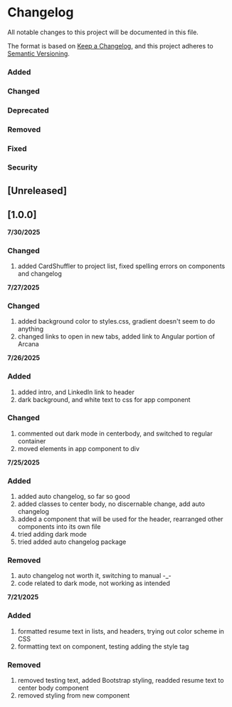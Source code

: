 # Changelog

All notable changes to this project will be documented in this file.

The format is based on [Keep a Changelog](https://keepachangelog.com/en/1.1.0/),
and this project adheres to [Semantic Versioning](https://semver.org/spec/v2.0.0.html).

### Added
### Changed
### Deprecated
### Removed
### Fixed
### Security

## [Unreleased]

## [1.0.0]
**7/30/2025**
### Changed
1. added CardShuffler to project list, fixed spelling errors on components and changelog

**7/27/2025**
### Changed
1. added background color to styles.css, gradient doesn't seem to do anything
2. changed links to open in new tabs, added link to Angular portion of Arcana

**7/26/2025**
### Added
1. added intro, and LinkedIn link to header
2. dark background, and white text to css for app component

### Changed
1. commented out dark mode in centerbody, and switched to regular container
2. moved elements in app component to div

**7/25/2025**
### Added
1. added auto changelog, so far so good
2. added classes to center body, no discernable change, add auto changelog
3. added a component that will be used for the header, rearranged other components into its own file
4. tried adding dark mode
5. tried added auto changelog package
### Removed
1. auto changelog not worth it, switching to manual -_-
2. code related to dark mode, not working as intended

**7/21/2025**
### Added
1. formatted resume text in lists, and headers, trying out color scheme in CSS
2. formatting text on component, testing adding the style tag
### Removed
1. removed testing text, added Bootstrap styling, readded resume text to center body component
2. removed styling from new component



